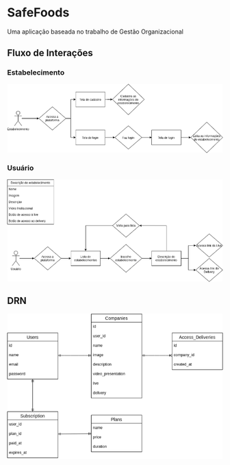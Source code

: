 # SafeFoods

Uma aplicação baseada no trabalho de Gestão Organizacional  

## Fluxo de Interações

### Estabelecimento

![FluxoEstabelecimento](./fluxo_estabelecimento.png)

### Usuário

![FluxoUsuario](./fluxo_usuario.png)

## DRN

![DRN](./DRN.png)
